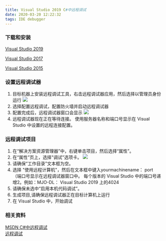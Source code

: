 ```yaml
---
title: Visual Studio 2019 C#中远程调试
date: 2020-03-20 12:22:32
tags: IDE debugger
---
```



### 下载和安装

[Visual Studio 2019](https://visualstudio.microsoft.com/downloads#remote-tools-for-visual-studio-2019)

[Visual Studio 2017](https://my.visualstudio.com/Downloads?q=remote%20tools%20visual%20studio%202017)

[Visual Studio 2015](https://my.visualstudio.com/Downloads?q=remote%20tools%20visual%20studio%202015)

### 设置远程调试器
1. 目标机器上安装远程调试工具，右击远程调试器应用，然后选择以管理员身份运行
  ![](https://docs.microsoft.com/zh-cn/visualstudio/debugger/media/remotedebuggerconfwizardpage.png?view=vs-2019)
2. 选择配置远程调试，配置防火墙并启动远程调试器
2. 配置完成后，远程调试器窗口会显示
  ![](https://docs.microsoft.com/zh-cn/visualstudio/debugger/media/remotedebuggerwindow.png?view=vs-2019)
2. 远程调试器现在正在等待连接。 使用服务器名称和端口号显示在 Visual Studio 中设置的远程连接配置。

### 远程调试项目
1. 在“解决方案资源管理器”中，右键单击项目，然后选择“属性”。
2. 在“属性”页上，选择"调试"选项卡。
    ![](https://docs.microsoft.com/zh-cn/visualstudio/debugger/media/remotedebuggercsharp.png?view=vs-2019)
3. 请确保“工作目录”文本框为空。
4. 选择 "使用远程计算机"，然后在文本框中键入yourmachinename： port （端口号显示在远程调试器窗口中。 每个版本的 Visual Studio 中的端口号递增2。例如：MJO-DL： Visual Studio 2019 上的4024
5. 请确保未选中“启用本机代码调试”。
6. 生成项目,请确保远程调试器正在目标计算机上运行
7. 在 Visual Studio 中，开始调试

### 相关资料
[MSDN C#中远程调试](https://docs.microsoft.com/zh-cn/visualstudio/debugger/remote-debugging-csharp?view=vs-2019)  
[远程调试](https://zhuanlan.zhihu.com/p/29183052)